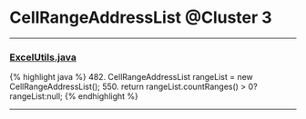 # CellRangeAddressList @Cluster 3

***

### [ExcelUtils.java](https://searchcode.com/codesearch/view/60212069/)
{% highlight java %}
482. CellRangeAddressList rangeList = new CellRangeAddressList();
550. return rangeList.countRanges() > 0?rangeList:null;
{% endhighlight %}

***

